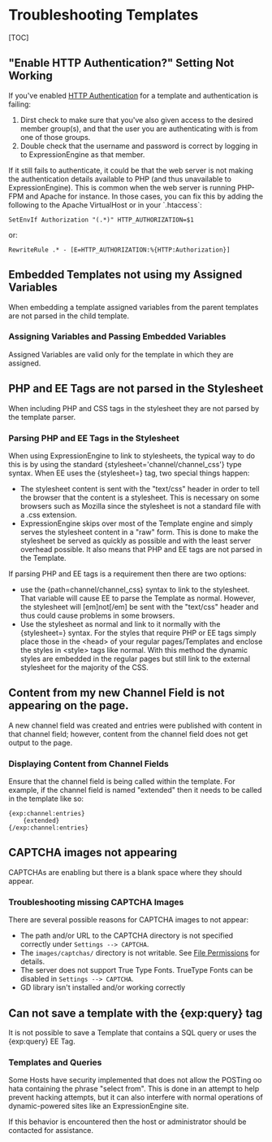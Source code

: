 <!--
    This source file is part of the open source project
    ExpressionEngine User Guide (https://github.com/ExpressionEngine/ExpressionEngine-User-Guide)

    @link      https://expressionengine.com/
    @copyright Copyright (c) 2003-2020, Packet Tide, LLC (https://packettide.com)
    @license   https://expressionengine.com/license Licensed under Apache License, Version 2.0
-->

# Troubleshooting Templates

[TOC]

## "Enable HTTP Authentication?" Setting Not Working

If you've enabled [HTTP Authentication](control-panel/template-manager.md#edit-template) for a template and authentication is failing:

1.  Dirst check to make sure that you've also given access to the desired member group(s), and that the user you are authenticating with is from one of those groups.
2.  Double check that the username and password is correct by logging in to ExpressionEngine as that member.

If it still fails to authenticate, it could be that the web server is not making the authentication details available to PHP (and thus unavailable to ExpressionEngine). This is common when the web server is running PHP-FPM and Apache for instance. In those cases, you can fix this by adding the following to the Apache VirtualHost or in your \`.htaccess\`:

    SetEnvIf Authorization "(.*)" HTTP_AUTHORIZATION=$1

or:

    RewriteRule .* - [E=HTTP_AUTHORIZATION:%{HTTP:Authorization}]

## Embedded Templates not using my Assigned Variables

When embedding a template assigned variables from the parent templates are not parsed in the child template.

### Assigning Variables and Passing Embedded Variables

Assigned Variables are valid only for the template in which they are assigned.

## PHP and EE Tags are not parsed in the Stylesheet

When including PHP and CSS tags in the stylesheet they are not parsed by the template parser.

### Parsing PHP and EE Tags in the Stylesheet

When using ExpressionEngine to link to stylesheets, the typical way to do this is by using the standard {stylesheet='channel/channel_css'} type syntax. When EE uses the {stylesheet=} tag, two special things happen:

- The stylesheet content is sent with the "text/css" header in order to tell the browser that the content is a stylesheet. This is necessary on some browsers such as Mozilla since the stylesheet is not a standard file with a .css extension.
- ExpressionEngine skips over most of the Template engine and simply serves the stylesheet content in a "raw" form. This is done to make the stylesheet be served as quickly as possible and with the least server overhead possible. It also means that PHP and EE tags are not parsed in the Template.

If parsing PHP and EE tags is a requirement then there are two options:

- use the {path=channel/channel_css} syntax to link to the stylesheet. That variable will cause EE to parse the Template as normal. However, the stylesheet will \[em\]not\[/em\] be sent with the "text/css" header and thus could cause problems in some browsers.
- Use the stylesheet as normal and link to it normally with the {stylesheet=} syntax. For the styles that require PHP or EE tags simply place those in the &lt;head&gt; of your regular pages/Templates and enclose the styles in &lt;style&gt; tags like normal. With this method the dynamic styles are embedded in the regular pages but still link to the external stylesheet for the majority of the CSS.

## Content from my new Channel Field is not appearing on the page.

A new channel field was created and entries were published with content in that channel field; however, content from the channel field does not get output to the page.

### Displaying Content from Channel Fields

Ensure that the channel field is being called within the template. For example, if the channel field is named "extended" then it needs to be called in the template like so:

    {exp:channel:entries}
        {extended}
    {/exp:channel:entries}

## CAPTCHA images not appearing

CAPTCHAs are enabling but there is a blank space where they should appear.

### Troubleshooting missing CAPTCHA Images

There are several possible reasons for CAPTCHA images to not appear:

- The path and/or URL to the CAPTCHA directory is not specified correctly under `Settings --> CAPTCHA`.
- The `images/captchas/` directory is not writable. See [File Permissions](troubleshooting/general.md#file-permissions) for details.
- The server does not support True Type Fonts. TrueType Fonts can be disabled in `Settings --> CAPTCHA`.
- GD library isn't installed and/or working correctly

## Can not save a template with the {exp:query} tag

It is not possible to save a Template that contains a SQL query or uses the {exp:query} EE Tag.

### Templates and Queries

Some Hosts have security implemented that does not allow the POSTing oo hata containing the phrase "select from". This is done in an attempt to help prevent hacking attempts, but it can also interfere with normal operations of dynamic-powered sites like an ExpressionEngine site.

If this behavior is encountered then the host or administrator should be contacted for assistance.

